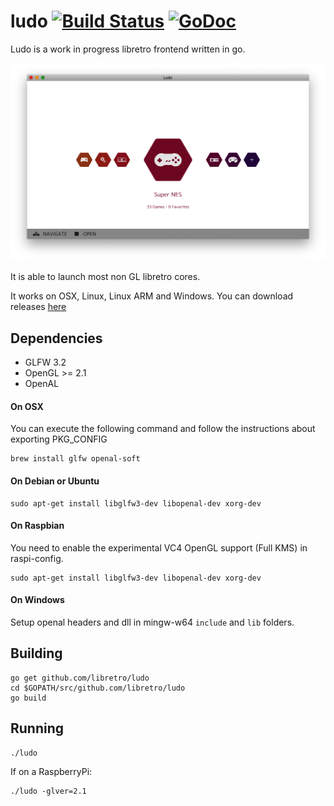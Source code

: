 # ludo [![Build Status](https://travis-ci.org/libretro/ludo.svg?branch=master)](https://travis-ci.org/libretro/ludo) [![GoDoc](https://godoc.org/github.com/libretro/ludo?status.svg)](https://godoc.org/github.com/libretro/ludo)

Ludo is a work in progress libretro frontend written in go.

<img src="https://raw.githubusercontent.com/kivutar/ludo-assets/master/illustration.png" />

It is able to launch most non GL libretro cores.

It works on OSX, Linux, Linux ARM and Windows. You can download releases [here](https://github.com/libretro/ludo/releases)

## Dependencies

 * GLFW 3.2
 * OpenGL >= 2.1
 * OpenAL

#### On OSX

You can execute the following command and follow the instructions about exporting PKG_CONFIG

    brew install glfw openal-soft

#### On Debian or Ubuntu

    sudo apt-get install libglfw3-dev libopenal-dev xorg-dev

#### On Raspbian

You need to enable the experimental VC4 OpenGL support (Full KMS) in raspi-config.

    sudo apt-get install libglfw3-dev libopenal-dev xorg-dev

#### On Windows

Setup openal headers and dll in mingw-w64 `include` and `lib` folders.

## Building

    go get github.com/libretro/ludo
    cd $GOPATH/src/github.com/libretro/ludo
    go build

## Running

    ./ludo

If on a RaspberryPi:

    ./ludo -glver=2.1
